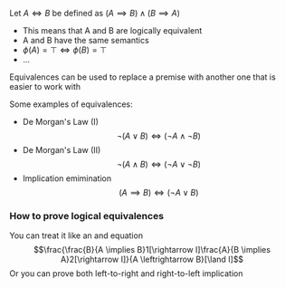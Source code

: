 Let $A \Leftrightarrow B$ be defined as $(A \implies B) \land (B \implies A)$
- This means that A and B are logically equivalent
- A and B have the same semantics
- $\phi(A) = \top \iff \phi(B) = \top$
- ...

Equivalences can be used to replace a premise with another one that is easier to work with

Some examples of equivalences:
- De Morgan's Law (I)
$$\lnot(A \lor B) \Leftrightarrow (\lnot A \land \lnot B)$$
- De Morgan's Law (II)
$$\lnot(A \land B) \Leftrightarrow (\lnot A \lor \lnot B)$$
- Implication emimination
$$(A \implies B) \Leftrightarrow (\lnot A \lor B)$$

### How to prove logical equivalences
You can treat it like an and equation
$$\frac{\frac{B}{A \implies B}1[\rightarrow I]\frac{A}{B \implies A}2[\rightarrow I]}{A \leftrightarrow B}[\land I]$$
Or you can prove both left-to-right and right-to-left implication